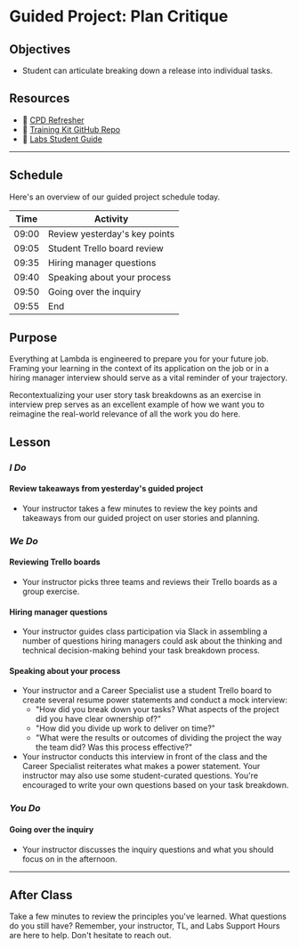 # Guided Project: Plan Critique

## Objectives

* Student can articulate breaking down a release into individual tasks.

## Resources

* 🐙 [CPD Refresher](https://docs.google.com/presentation/d/1vGwv6vrWUqUnuHCFXyaOUq2E17nzB2vFl0qgfKI3UeU/edit#slide=id.g8dd56701a2_0_158)
* 🐙 [Training Kit GitHub Repo](www.example.com)
* 🐙 [Labs Student Guide](https://www.notion.so/lambdaschool/Labs-25-Student-Guide-7be23f8048ca4d2eae69a06f4613f67a)

----

## Schedule

Here's an overview of our guided project schedule today.

| Time       | Activity                        |
| ---------- | ------------------------------- |
| 09:00      | Review yesterday's key points   |
| 09:05      | Student Trello board review     |
| 09:35      | Hiring manager questions        |
| 09:40      | Speaking about your process     |
| 09:50      | Going over the inquiry          |
| 09:55      | End                             |

## Purpose

Everything at Lambda is engineered to prepare you for your future job. Framing your learning in the context of its application on the job or in a hiring manager interview should serve as a vital reminder of your trajectory.

Recontextualizing your user story task breakdowns as an exercise in interview prep serves as an excellent example of how we want you to reimagine the real-world relevance of all the work you do here.

## Lesson

### *I Do*

#### Review takeaways from yesterday's guided project

* Your instructor takes a few minutes to review the key points and takeaways from our guided project on user stories and planning.

### *We Do*

#### Reviewing Trello boards

* Your instructor picks three teams and reviews their Trello boards as a group exercise.

#### Hiring manager questions

* Your instructor guides class participation via Slack in assembling a number of questions hiring managers could ask about the thinking and technical decision-making behind your task breakdown process.

#### Speaking about your process

* Your instructor and a Career Specialist use a student Trello board to create several resume power statements and conduct a mock interview:
  * "How did you break down your tasks? What aspects of the project did you have clear ownership of?"
  * "How did you divide up work to deliver on time?"
  * "What were the results or outcomes of dividing the project the way the team did? Was this process effective?"
* Your instructor conducts this interview in front of the class and the Career Specialist reiterates what makes a power statement. Your instructor may also use some student-curated questions. You're encouraged to write your own questions based on your task breakdown.

### *You Do*

#### Going over the inquiry

* Your instructor discusses the inquiry questions and what you should focus on in the afternoon.

----

## After Class

Take a few minutes to review the principles you've learned. What questions do you still have? Remember, your instructor, TL, and Labs Support Hours are here to help. Don't hesitate to reach out.
